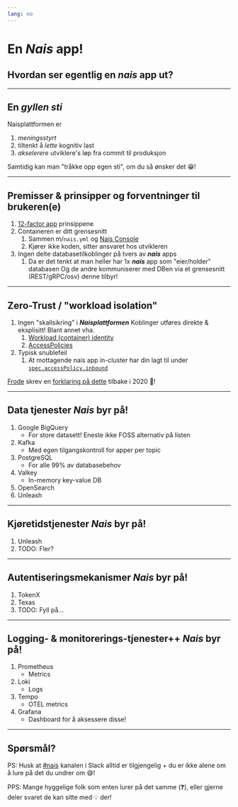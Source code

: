 ```yaml
---
lang: no
---
```

<!--
footer: https://github.com/x10an14-nav/naas-2025-slides - Christian C.
header: En **nais** app
class: invert
-->

# En **_Nais_** app!
## Hvordan ser egentlig en **_nais_** app ut?

---
<!-- paginate: true -->
## En _gyllen sti_
Naisplattformen er
1. _meningsstyrt_
1. tiltenkt å _lette_ kognitiv last
1. _akselerere_ utviklere's løp fra commit til produksjon

Samtidig kan man "tråkke opp egen sti", om du så ønsker det 😁!
<!--
Notater til meg selv

Som jeg håper å kunne se
-->
---
## Premisser & prinsipper og forventninger til brukeren(e)
1. [12-factor app](https://12factor.net/) prinsippene
1. Containeren er ditt grensesnitt
   1. Sammen m/`nais.yml` og [Nais Console](https://console.nais.io)
   1. Kjører ikke koden, sitter ansvaret hos utvikleren
1. Ingen delte databasetilkoblinger på tvers av **_nais_** apps
   1. Da er det tenkt at man heller har 1x **_nais_** app som "eier/holder" databasen
   Og de andre kommuniserer med DBen via et grensesnitt (REST/gRPC/osv) denne tilbyr!
<!--
TODO: Tegn opp ønsket/foreslått databasearkitektur
-->
---
## Zero-Trust / "workload isolation"
1. Ingen "skallsikring" i _**Naisplattformen**_
Koblinger utføres direkte & eksplisitt! Blant annet vha.
   1. [Workload (container) identity](https://cloud.google.com/iam/docs/workload-identity-federation-with-kubernetes)
   1. [AccessPolicies](https://docs.nais.io/workloads/application/reference/application-spec/#accesspolicy)
1. Typisk snublefeil
   1. At mottagende nais app in-cluster har din lagt til under [`spec.accessPolicy.inbound`](https://docs.nais.io/workloads/application/reference/application-spec/#accesspolicyinbound)

[Frode](https://github.com/frodesundby) skrev en [forklaring på dette](https://nais.io/blog/posts/zero-trust-networking-in-gcp) tilbake i 2020 🥳!
<!--
TODO: Tegn opp s2
-->
---
## Data tjenester **_Nais_** byr på!
1. Google BigQuery
   - For store datasett! Eneste ikke FOSS alternativ på listen
1. Kafka
   - Med egen tilgangskontroll for apper per topic
1. PostgreSQL
   - For alle 99% av databasebehov
1. Valkey
   - In-memory key-value DB
1. OpenSearch
1. Unleash
<!--
Ikoner hentet fra: https://www.nerdfonts.com/cheat-sheet
-->
---
## Kjøretidstjenester **_Nais_** byr på!
1. Unleash
1. TODO: Fler?
<!--
Ikoner hentet fra: https://www.nerdfonts.com/cheat-sheet
-->
---
## Autentiseringsmekanismer **_Nais_** byr på!
1. TokenX
1. Texas
1. TODO: Fyll på...
<!--
Ikoner hentet fra: https://www.nerdfonts.com/cheat-sheet
-->
---
## Logging- & monitorerings-tjenester++ **_Nais_** byr på!
1. Prometheus
   - Metrics
1. Loki
   - Logs
1. Tempo
   - OTEL metrics
1. Grafana
   - Dashboard for å aksessere disse!
<!--
Ikoner hentet fra: https://www.nerdfonts.com/cheat-sheet
-->
---
<!-- paginate: false -->
## Spørsmål?

PS: Husk at [#nais](TODO) kanalen i Slack alltid er tilgjengelig + du er ikke alene om å lure på det du undrer om 😅!

PPS: Mange hyggelige folk som enten lurer på det samme (❓), eller gjerne deler svaret de kan sitte med 💡 der!
